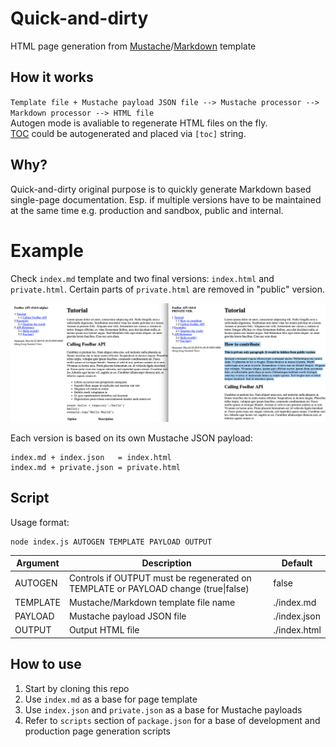 # Quick-and-dirty
HTML page generation from [Mustache](https://mustache.github.io/)/[Markdown](https://github.com/markdown-it/markdown-it) template

## How it works
`Template file + Mustache payload JSON file --> Mustache processor --> Markdown processor --> HTML file`  
Autogen mode is avaliable to regenerate HTML files on the fly.  
[TOC](https://github.com/nagaozen/markdown-it-toc-done-right) could be autogenerated and placed via `[toc]` string.

## Why?
Quick-and-dirty original purpose is to quickly generate Markdown based single-page documentation. Esp. if multiple versions have to be maintained at the same time e.g. production and sandbox, public and internal.

# Example
Check `index.md` template and two final versions: `index.html` and `private.html`. Certain parts of `private.html` are removed in "public" version.

![](Screenshot%202019-07-22%20at%201.56.13%20AM.png)

Each version is based on its own Mustache JSON payload:
```
index.md + index.json   = index.html
index.md + private.json = private.html
```

## Script

Usage format:
```
node index.js AUTOGEN TEMPLATE PAYLOAD OUTPUT
```

Argument | Description                                                                        | Default
---------|------------------------------------------------------------------------------------|--------------
AUTOGEN  | Controls if OUTPUT must be regenerated on TEMPLATE or PAYLOAD change (true\|false) | false
TEMPLATE | Mustache/Markdown template file name                                               | ./index.md
PAYLOAD  | Mustache payload JSON file                                                         | ./index.json
OUTPUT   | Output HTML file                                                                   | ./index.html

## How to use

1. Start by cloning this repo
2. Use `index.md` as a base for page template
3. Use `index.json` and `private.json` as a base for Mustache payloads
4. Refer to `scripts` section of `package.json` for a base of development and production page generation scripts
